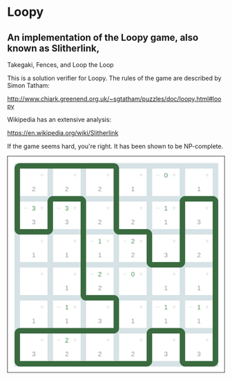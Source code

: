 # Loopy

## An implementation of the Loopy game, also known as Slitherlink,
Takegaki, Fences, and Loop the Loop

This is a solution verifier for Loopy. The rules of the game are described
by Simon Tatham:

http://www.chiark.greenend.org.uk/~sgtatham/puzzles/doc/loopy.html#loopy

Wikipedia has an extensive analysis:

https://en.wikipedia.org/wiki/Slitherlink

If the game seems hard, you're right. It has been shown to be NP-complete.

![Loopy game](screenshot.png)

